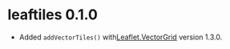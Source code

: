 # leaftiles 0.1.0

* Added `addVectorTiles()` with[Leaflet.VectorGrid]( https://github.com/Leaflet/Leaflet.VectorGrid) version 1.3.0.
